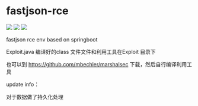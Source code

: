 # fastjson-rce
![](https://img.shields.io/badge/language-java-yellow)
![](https://img.shields.io/github/stars/dbgee/fastjson-rce)
![](https://img.shields.io/github/workflow/status/dbgee/fastjson-rce/Maven%20Package)

fastjson rce env based on springboot

Exploit.java  编译好的class 文件文件和利用工具在Exploit 目录下

也可以到 https://github.com/mbechler/marshalsec 下载，然后自行编译利用工具

update info：

对于数据做了持久化处理